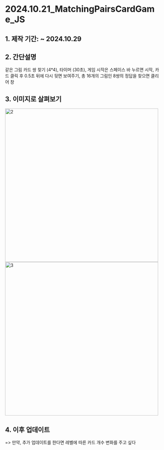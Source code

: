 # 2024.10.21_MatchingPairsCardGame_JS

## 1. 제작 기간: ~ 2024.10.29 
## 2. 간단설명
같은 그림 카드 쌍 찾기 (4*4),
타이머 (30초),
게임 시작은 스페이스 바 누르면 시작,
카드 클릭 후 0.5초 뒤에 다시 뒷면 보여주기,
총 16개의 그림인 8쌍의 정답을 찾으면 클리어 창
## 3. 이미지로 살펴보기
<img width="500" alt="2" src="https://github.com/user-attachments/assets/2a14d94d-36a6-4144-99e8-c259e79af7c0">
<img width="500" alt="3" src="https://github.com/user-attachments/assets/cd9e993d-56af-4aa8-9f8e-fba5d8258ef5">

## 4. 이후 업데이트
=> 만약, 추가 업데이트를 한다면
레벨에 따른 카드 개수 변화를 주고 싶다

